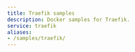 ```yaml
---
title: Traefik samples
description: Docker samples for Traefik.
service: traefik
aliases:
- /samples/traefik/
---
```

